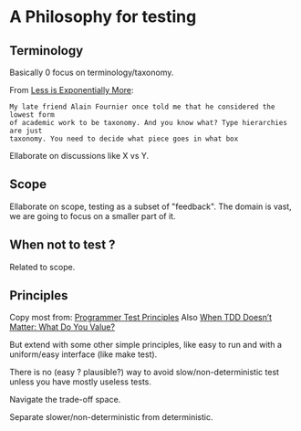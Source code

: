 # A Philosophy for testing

## Terminology

Basically 0 focus on terminology/taxonomy.

From [Less is Exponentially More](https://commandcenter.blogspot.com/2012/06/less-is-exponentially-more.html):

```
My late friend Alain Fournier once told me that he considered the lowest form
of academic work to be taxonomy. And you know what? Type hierarchies are just
taxonomy. You need to decide what piece goes in what box
```

Ellaborate on discussions like X vs Y.

## Scope

Ellaborate on scope, testing as a subset of "feedback". The domain is vast, we are
going to focus on a smaller part of it.

## When not to test ?

Related to scope.

## Principles

Copy most from: [Programmer Test Principles](https://medium.com/@kentbeck_7670/programmer-test-principles-d01c064d7934)
Also [When TDD Doesn’t Matter: What Do You Value?](https://medium.com/pragmatic-programmers/when-tdd-doesnt-matter-what-do-you-value-91c628dc4488)

But extend with some other simple principles, like easy to run and with a uniform/easy
interface (like make test).

There is no (easy ? plausible?) way to avoid slow/non-deterministic test unless you have mostly useless tests.

Navigate the trade-off space.

Separate slower/non-deterministic from deterministic.
